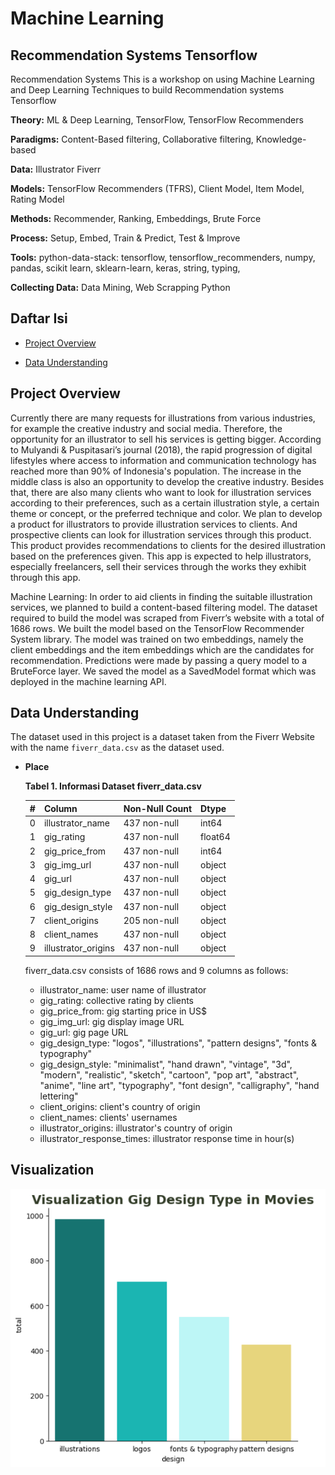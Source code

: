 # Machine Learning

## Recommendation Systems Tensorflow
Recommendation Systems This is a workshop on using Machine Learning and Deep Learning Techniques to build Recommendation systems Tensorflow  

**Theory:** ML &amp; Deep Learning, TensorFlow, TensorFlow Recommenders

**Paradigms:** Content-Based filtering, Collaborative filtering, Knowledge-based

**Data:** Illustrator Fiverr

**Models:**  TensorFlow Recommenders (TFRS), Client Model, Item Model, Rating Model

**Methods:** Recommender, Ranking, Embeddings, Brute Force

**Process:** Setup, Embed, Train &amp; Predict, Test &amp; Improve

**Tools:** python-data-stack: tensorflow, tensorflow_recommenders, numpy, pandas, scikit learn, sklearn-learn, keras, string, typing, 

**Collecting Data:** Data Mining, Web Scrapping Python


## Daftar Isi

- [Project Overview](#project-overview)
<!-- - [Business Understanding](#business-understanding) -->
<!-- - [Description](#description) -->
- [Data Understanding](#data-understanding)
<!-- - [Data Preprocessing](#data-preprocessing)
- [Data Preparation](#data-preparation)
- [Modeling](#modeling)
- [Evaluation](#evaluation)
- [Kesimpulan](#kesimpulan)
- [Referensi](#referensi) -->

## Project Overview

Currently there are many requests for illustrations from various industries, for example the creative industry and social media. Therefore, the opportunity for an illustrator to sell his services is getting bigger. According to Mulyandi & Puspitasari’s journal (2018), the rapid progression of digital lifestyles where access to information and communication technology has reached more than 90% of Indonesia's population. The increase in the middle class is also an opportunity to develop the creative industry. Besides that, there are also many clients who want to look for illustration services according to their preferences, such as a certain illustration style, a certain theme or concept, or the preferred technique and color.
We plan to develop a product for illustrators to provide illustration services to clients. And prospective clients can look for illustration services through this product. This product provides recommendations to clients for the desired illustration based on the preferences given. This app is expected to help illustrators, especially freelancers, sell their services through the works they exhibit through this app.

Machine Learning: In order to aid clients in finding the suitable illustration services, we planned to build a content-based filtering model. The dataset required to build the model was scraped from Fiverr’s website with a total of 1686 rows. We built the model based on the TensorFlow Recommender System library. The model was trained on two embeddings, namely the client embeddings and the item embeddings which are the candidates for recommendation. Predictions were made by passing a query model to a BruteForce layer. We saved the model as a SavedModel format which was deployed in the machine learning API.

## Data Understanding

The dataset used in this project is a dataset taken from the Fiverr Website with the name `fiverr_data.csv` as the dataset used.

- **Place**

  **Tabel 1. Informasi Dataset fiverr_data.csv**

  | #   | Column             | Non-Null Count | Dtype  |
  | --- | -----------------  | -------------- | -------|
  | 0   | illustrator_name   | 437 non-null   | int64  |
  | 1   | gig_rating         | 437 non-null   | float64|
  | 2   | gig_price_from     | 437 non-null   | int64  |
  | 3   | gig_img_url        | 437 non-null   | object |
  | 4   | gig_url            | 437 non-null   | object |
  | 5   | gig_design_type    | 437 non-null   | object |
  | 6   | gig_design_style   | 437 non-null   | object |
  | 7   | client_origins     | 205 non-null   | object |
  | 8   | client_names       | 437 non-null   | object |
  | 9   | illustrator_origins| 437 non-null   | object |


  fiverr_data.csv consists of 1686 rows and 9 columns as follows:

  - illustrator_name: user name of illustrator
  - gig_rating: collective rating by clients
  - gig_price_from: gig starting price in US$
  - gig_img_url: gig display image URL
  - gig_url: gig page URL
  - gig_design_type: "logos", "illustrations", "pattern designs", "fonts & typography"
  - gig_design_style: "minimalist", "hand drawn", "vintage", "3d", "modern", "realistic", "sketch", "cartoon", "pop art", "abstract", "anime", "line art", "typography", "font design", "calligraphy", "hand lettering"
  - client_origins: client's country of origin
  - client_names: clients' usernames
  - illustrator_origins: illustrator's country of origin
  - illustrator_response_times: illustrator response time in hour(s)

## Visualization
![Visualization Gig Design Type.png](https://raw.githubusercontent.com/illustrateme/machine-learning/main/Visualization%20Gig%20Design%20Type.png)

<!--

# Python Libraries 
Deep Recommender Libraries  
1.Tensorrec - Built on Tensorflow 
2.Spotlight - Built on PyTorch 
3.TFranking - Built on TensorFlow (Learning to Rank) 
Matrix Factorisation Based Libraries  
1.Implicit - Implicit Matrix Factorisation 
2.QMF - Implicit Matrix Factorisation 
3.Lightfm - For Hybrid Recommedations 
4.Surprise - Scikit-learn type api for traditional alogrithms 

Similarity Search Libraries  
1.Annoy - Approximate Nearest Neighbour 
2.NMSLib - kNN methods 
3.FAISS - Similarity search and clustering 

<!--
# Algorithms &amp; 
Approaches Collaborative Filtering for Implicit Feedback Datasets 

Bayesian Personalised Ranking for Implicit Data 

Logistic Matrix Factorisation 

Neural Network Matrix Factorisation 

Neural Collaborative Filtering 

Variational Autoencoders for Collaborative Filtering Evaluations Evaluating Recommendation Systems
-->
